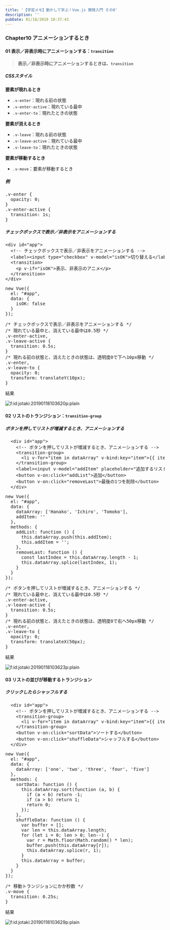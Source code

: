 ```yaml
---
title: '【学習メモ】動かして学ぶ！Vue.js 開発入門 その8'
description: ''
pubDate: 01/18/2019 10:37:43
---
```


<h3>Chapter10 アニメーションするとき</h3>

<h4>01 表示／非表示時にアニメーションする：<code>transition</code></h4>

<blockquote><p><strong>表示／非表示時にアニメーションするときは、<code>transition</code></strong></p></blockquote>

<h5>CSSスタイル</h5>

<p><strong>要素が現れるとき</strong></p>

<ul>
<li><code>.v-enter</code>：現れる前の状態</li>
<li><code>.v-enter-active</code>：現れている最中</li>
<li><code>.v-enter-to</code>：現れたときの状態</li>
</ul>

<p><strong>要素が消えるとき</strong></p>

<ul>
<li><code>.v-leave</code>：現れる前の状態</li>
<li><code>.v-leave-active</code>：現れている最中</li>
<li><code>.v-leave-to</code>：現れたときの状態</li>
</ul>

<p><strong>要素が移動するとき</strong></p>

<ul>
<li><code>.v-move</code>：要素が移動するとき</li>
</ul>

<h5>例</h5>

<pre class="code lang-css" data-lang="css" data-unlink><span class="synIdentifier">.v-enter</span> <span class="synIdentifier">{</span>
  <span class="synType">opacity</span>: <span class="synConstant">0</span>;
<span class="synIdentifier">}</span>
<span class="synIdentifier">.v-enter-active</span> <span class="synIdentifier">{</span>
  <span class="synType">transition</span>: <span class="synConstant">1s</span>;
<span class="synIdentifier">}</span>
</pre>

<h5>チェックボックスで表示／非表示をアニメーションする</h5>

<pre class="code lang-html" data-lang="html" data-unlink><span class="synIdentifier">&lt;</span><span class="synStatement">div</span><span class="synIdentifier"> </span><span class="synType">id</span><span class="synIdentifier">=</span><span class="synConstant">&quot;app&quot;</span><span class="synIdentifier">&gt;</span>
  <span class="synComment">&lt;!-- チェックボックスで表示／非表示をアニメーションする --&gt;</span>
  <span class="synIdentifier">&lt;</span><span class="synStatement">label</span><span class="synIdentifier">&gt;&lt;</span><span class="synStatement">input</span><span class="synIdentifier"> </span><span class="synType">type</span><span class="synIdentifier">=</span><span class="synConstant">&quot;checkbox&quot;</span><span class="synIdentifier"> v-model=</span><span class="synConstant">&quot;isOK&quot;</span><span class="synIdentifier">&gt;</span>切り替える<span class="synIdentifier">&lt;/</span><span class="synStatement">label</span><span class="synIdentifier">&gt;</span>
  <span class="synIdentifier">&lt;</span>transition<span class="synIdentifier">&gt;</span>
    <span class="synIdentifier">&lt;</span><span class="synStatement">p</span><span class="synIdentifier"> v-if=</span><span class="synConstant">&quot;isOK&quot;</span><span class="synIdentifier">&gt;</span>表示、非表示のアニメ<span class="synIdentifier">&lt;/</span><span class="synStatement">p</span><span class="synIdentifier">&gt;</span>
  <span class="synIdentifier">&lt;/</span>transition<span class="synIdentifier">&gt;</span>
<span class="synIdentifier">&lt;/</span><span class="synStatement">div</span><span class="synIdentifier">&gt;</span>
</pre>

<pre class="code lang-javascript" data-lang="javascript" data-unlink><span class="synStatement">new</span> Vue(<span class="synIdentifier">{</span>
  el: <span class="synConstant">&quot;#app&quot;</span>,
  data: <span class="synIdentifier">{</span>
    isOK: <span class="synConstant">false</span>
  <span class="synIdentifier">}</span>
<span class="synIdentifier">}</span>);
</pre>

<pre class="code lang-css" data-lang="css" data-unlink><span class="synComment">/* チェックボックスで表示／非表示をアニメーションする */</span>
<span class="synComment">/* 現れている最中と、消えている最中は0.5秒 */</span>
<span class="synIdentifier">.v-enter-active</span><span class="synSpecial">,</span>
<span class="synIdentifier">.v-leave-active</span> <span class="synIdentifier">{</span>
  <span class="synType">transition</span>: <span class="synConstant">0.5s</span>;
<span class="synIdentifier">}</span>
<span class="synComment">/* 現れる前の状態と、消えたときの状態は、透明度0で下へ10px移動 */</span>
<span class="synIdentifier">.v-enter</span><span class="synSpecial">,</span>
<span class="synIdentifier">.v-leave-to</span> <span class="synIdentifier">{</span>
  <span class="synType">opacity</span>: <span class="synConstant">0</span>;
  <span class="synType">transform</span>: <span class="synIdentifier">translateY(</span><span class="synConstant">10px</span><span class="synIdentifier">)</span>;
<span class="synIdentifier">}</span>
</pre>

<p>結果</p>

<p><span itemscope itemtype="http://schema.org/Photograph"><img src="/images/hatena/20190118103620.png" alt="f:id:jotaki:20190118103620p:plain" title="f:id:jotaki:20190118103620p:plain" class="hatena-fotolife" itemprop="image"></span></p>

<h4>02 リストのトランジション：<code>transition-group</code></h4>

<h5>ボタンを押してリストが増減するとき、アニメーションする</h5>

<pre class="code lang-html" data-lang="html" data-unlink>  <span class="synIdentifier">&lt;</span><span class="synStatement">div</span><span class="synIdentifier"> </span><span class="synType">id</span><span class="synIdentifier">=</span><span class="synConstant">&quot;app&quot;</span><span class="synIdentifier">&gt;</span>
    <span class="synComment">&lt;!-- ボタンを押してリストが増減するとき、アニメーションする --&gt;</span>
    <span class="synIdentifier">&lt;</span>transition-group<span class="synIdentifier">&gt;</span>
      <span class="synIdentifier">&lt;</span><span class="synStatement">li</span><span class="synIdentifier"> v-</span><span class="synType">for</span><span class="synIdentifier">=</span><span class="synConstant">&quot;item in dataArray&quot;</span><span class="synIdentifier"> v-bind:key=</span><span class="synConstant">&quot;item&quot;</span><span class="synIdentifier">&gt;</span>{{ item }}<span class="synIdentifier">&lt;/</span><span class="synStatement">li</span><span class="synIdentifier">&gt;</span>
    <span class="synIdentifier">&lt;/</span>transition-group<span class="synIdentifier">&gt;</span>
    <span class="synIdentifier">&lt;</span><span class="synStatement">label</span><span class="synIdentifier">&gt;&lt;</span><span class="synStatement">input</span><span class="synIdentifier"> v-model=</span><span class="synConstant">&quot;addItem&quot;</span><span class="synIdentifier"> placeholder=</span><span class="synConstant">&quot;追加するリスト&quot;</span><span class="synIdentifier">&gt;&lt;/</span><span class="synStatement">label</span><span class="synIdentifier">&gt;</span>
    <span class="synIdentifier">&lt;</span><span class="synStatement">button</span><span class="synIdentifier"> v-on:click=</span><span class="synConstant">&quot;addList&quot;</span><span class="synIdentifier">&gt;</span>追加<span class="synIdentifier">&lt;/</span><span class="synStatement">button</span><span class="synIdentifier">&gt;</span>
    <span class="synIdentifier">&lt;</span><span class="synStatement">button</span><span class="synIdentifier"> v-on:click=</span><span class="synConstant">&quot;removeLast&quot;</span><span class="synIdentifier">&gt;</span>最後の1つを削除<span class="synIdentifier">&lt;/</span><span class="synStatement">button</span><span class="synIdentifier">&gt;</span>
  <span class="synIdentifier">&lt;/</span><span class="synStatement">div</span><span class="synIdentifier">&gt;</span>
</pre>

<pre class="code lang-javascript" data-lang="javascript" data-unlink><span class="synStatement">new</span> Vue(<span class="synIdentifier">{</span>
  el: <span class="synConstant">&quot;#app&quot;</span>,
  data: <span class="synIdentifier">{</span>
    dataArray: <span class="synIdentifier">[</span><span class="synConstant">'Hanako'</span>, <span class="synConstant">'Ichiro'</span>, <span class="synConstant">'Tomoko'</span><span class="synIdentifier">]</span>,
    addItem: <span class="synConstant">''</span>
  <span class="synIdentifier">}</span>,
  methods: <span class="synIdentifier">{</span>
    addList: <span class="synIdentifier">function</span> () <span class="synIdentifier">{</span>
      <span class="synIdentifier">this</span>.dataArray.push(<span class="synIdentifier">this</span>.addItem);
      <span class="synIdentifier">this</span>.addItem = <span class="synConstant">''</span>;
    <span class="synIdentifier">}</span>,
    removeLast: <span class="synIdentifier">function</span> () <span class="synIdentifier">{</span>
      <span class="synStatement">const</span> lastIndex = <span class="synIdentifier">this</span>.dataArray.length - 1;
      <span class="synIdentifier">this</span>.dataArray.splice(lastIndex, 1);
    <span class="synIdentifier">}</span>
  <span class="synIdentifier">}</span>
<span class="synIdentifier">}</span>);
</pre>

<pre class="code lang-css" data-lang="css" data-unlink><span class="synComment">/* ボタンを押してリストが増減するとき、アニメーションする */</span>
<span class="synComment">/* 現れている最中と、消えている最中は0.5秒 */</span>
<span class="synIdentifier">.v-enter-active</span><span class="synSpecial">,</span>
<span class="synIdentifier">.v-leave-active</span> <span class="synIdentifier">{</span>
  <span class="synType">transition</span>: <span class="synConstant">0.5s</span>;
<span class="synIdentifier">}</span>
<span class="synComment">/* 現れる前の状態と、消えたときの状態は、透明度0で右へ50px移動 */</span>
<span class="synIdentifier">.v-enter</span><span class="synSpecial">,</span>
<span class="synIdentifier">.v-leave-to</span> <span class="synIdentifier">{</span>
  <span class="synType">opacity</span>: <span class="synConstant">0</span>;
  <span class="synType">transform</span>: <span class="synIdentifier">translateX(</span><span class="synConstant">50px</span><span class="synIdentifier">)</span>;
<span class="synIdentifier">}</span>
</pre>

<p>結果</p>

<p><span itemscope itemtype="http://schema.org/Photograph"><img src="/images/hatena/20190118103623.png" alt="f:id:jotaki:20190118103623p:plain" title="f:id:jotaki:20190118103623p:plain" class="hatena-fotolife" itemprop="image"></span></p>

<h4>03 リストの並びが移動するトランジション</h4>

<h5>クリックしたらシャッフルする</h5>

<pre class="code lang-html" data-lang="html" data-unlink>  <span class="synIdentifier">&lt;</span><span class="synStatement">div</span><span class="synIdentifier"> </span><span class="synType">id</span><span class="synIdentifier">=</span><span class="synConstant">&quot;app&quot;</span><span class="synIdentifier">&gt;</span>
    <span class="synComment">&lt;!-- ボタンを押してリストが増減するとき、アニメーションする --&gt;</span>
    <span class="synIdentifier">&lt;</span>transition-group<span class="synIdentifier">&gt;</span>
      <span class="synIdentifier">&lt;</span><span class="synStatement">li</span><span class="synIdentifier"> v-</span><span class="synType">for</span><span class="synIdentifier">=</span><span class="synConstant">&quot;item in dataArray&quot;</span><span class="synIdentifier"> v-bind:key=</span><span class="synConstant">&quot;item&quot;</span><span class="synIdentifier">&gt;</span>{{ item }}<span class="synIdentifier">&lt;/</span><span class="synStatement">li</span><span class="synIdentifier">&gt;</span>
    <span class="synIdentifier">&lt;/</span>transition-group<span class="synIdentifier">&gt;</span>
    <span class="synIdentifier">&lt;</span><span class="synStatement">button</span><span class="synIdentifier"> v-on:click=</span><span class="synConstant">&quot;sortData&quot;</span><span class="synIdentifier">&gt;</span>ソートする<span class="synIdentifier">&lt;/</span><span class="synStatement">button</span><span class="synIdentifier">&gt;</span>
    <span class="synIdentifier">&lt;</span><span class="synStatement">button</span><span class="synIdentifier"> v-on:click=</span><span class="synConstant">&quot;shuffleData&quot;</span><span class="synIdentifier">&gt;</span>シャッフルする<span class="synIdentifier">&lt;/</span><span class="synStatement">button</span><span class="synIdentifier">&gt;</span>
  <span class="synIdentifier">&lt;/</span><span class="synStatement">div</span><span class="synIdentifier">&gt;</span>
</pre>

<pre class="code lang-javascript" data-lang="javascript" data-unlink><span class="synStatement">new</span> Vue(<span class="synIdentifier">{</span>
  el: <span class="synConstant">&quot;#app&quot;</span>,
  data: <span class="synIdentifier">{</span>
    dataArray: <span class="synIdentifier">[</span><span class="synConstant">'one'</span>, <span class="synConstant">'two'</span>, <span class="synConstant">'three'</span>, <span class="synConstant">'four'</span>, <span class="synConstant">'five'</span><span class="synIdentifier">]</span>
  <span class="synIdentifier">}</span>,
  methods: <span class="synIdentifier">{</span>
    sortData: <span class="synIdentifier">function</span> () <span class="synIdentifier">{</span>
      <span class="synIdentifier">this</span>.dataArray.sort(<span class="synIdentifier">function</span> (a, b) <span class="synIdentifier">{</span>
        <span class="synStatement">if</span> (a &lt; b) <span class="synStatement">return</span> -1;
        <span class="synStatement">if</span> (a &gt; b) <span class="synStatement">return</span> 1;
        <span class="synStatement">return</span> 0;
      <span class="synIdentifier">}</span>);
    <span class="synIdentifier">}</span>,
    shuffleData: <span class="synIdentifier">function</span> () <span class="synIdentifier">{</span>
      <span class="synIdentifier">var</span> buffer = <span class="synIdentifier">[]</span>;
      <span class="synIdentifier">var</span> len = <span class="synIdentifier">this</span>.dataArray.length;
      <span class="synStatement">for</span> (<span class="synIdentifier">let</span> i = 0; len &gt; 0; len--) <span class="synIdentifier">{</span>
        <span class="synIdentifier">var</span> r = Math.floor(Math.random() * len);
        buffer.push(<span class="synIdentifier">this</span>.dataArray<span class="synIdentifier">[</span>r<span class="synIdentifier">]</span>);
        <span class="synIdentifier">this</span>.dataArray.splice(r, 1);
      <span class="synIdentifier">}</span>
      <span class="synIdentifier">this</span>.dataArray = buffer;
    <span class="synIdentifier">}</span>
  <span class="synIdentifier">}</span>
<span class="synIdentifier">}</span>);
</pre>

<pre class="code lang-css" data-lang="css" data-unlink><span class="synComment">/* 移動トランジションにかか秒数 */</span>
<span class="synIdentifier">.v-move</span> <span class="synIdentifier">{</span>
  <span class="synType">transition</span>: <span class="synConstant">0.25s</span>;
<span class="synIdentifier">}</span>
</pre>

<p>結果</p>

<p><span itemscope itemtype="http://schema.org/Photograph"><img src="/images/hatena/20190118103629.png" alt="f:id:jotaki:20190118103629p:plain" title="f:id:jotaki:20190118103629p:plain" class="hatena-fotolife" itemprop="image"></span></p>
